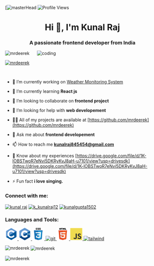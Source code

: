 [![masterHead](https://repository-images.githubusercontent.com/588181932/e36ec678-7984-4cdd-8e4c-a3932772ff8e)
![Profile Views](https://komarev.com/ghpvc/?username=mrdeerek&color=blue)

<h1 align="center">Hi 👋, I'm Kunal Raj</h1>
<h3 align="center">A passionate frontend developer from India</h3>
<img align="right" alt="coding" width="400" src="https://i.gifer.com/HaD1.gif">

<p align="left"> <img src="https://komarev.com/ghpvc/?username=mrdeerek&label=Profile%20views&color=0e75b6&style=flat" alt="mrdeerek" /> </p>

<p align="left"> <a href="https://github.com/ryo-ma/github-profile-trophy"><img src="https://github-profile-trophy.vercel.app/?username=mrdeerek" alt="mrdeerek" /></a> </p>

<p align="left"> <a href="https://twitter.com/" target="blank"><img src="https://img.shields.io/twitter/follow/?logo=twitter&style=for-the-badge" alt="" /></a> </p>

- 🔭 I’m currently working on [Weather Monitoring System](https://github.com/mrdeerek/weather-monitoring-app)

- 🌱 I’m currently learning **React js**

- 👯 I’m looking to collaborate on **frontend project**

- 🤝 I’m looking for help with **web developement**

- 👨‍💻 All of my projects are available at [https://github.com/mrdeerek](https://github.com/mrdeerek)

- 💬 Ask me about **frontend developement**

- 📫 How to reach me **kunalraj845454@gmail.com**

- 📄 Know about my experiences [https://drive.google.com/file/d/1K-lOBSTwoR7eNvi5DKRyKvJ8aH-u7101/view?usp=drivesdk](https://drive.google.com/file/d/1K-lOBSTwoR7eNvi5DKRyKvJ8aH-u7101/view?usp=drivesdk)

- ⚡ Fun fact **i love singing.**

<h3 align="left">Connect with me:</h3>
<p align="left">
<a href="https://linkedin.com/in/kunal raj" target="blank"><img align="center" src="https://raw.githubusercontent.com/rahuldkjain/github-profile-readme-generator/master/src/images/icons/Social/linked-in-alt.svg" alt="kunal raj" height="30" width="40" /></a>
<a href="https://instagram.com/k_kunalraj12" target="blank"><img align="center" src="https://raw.githubusercontent.com/rahuldkjain/github-profile-readme-generator/master/src/images/icons/Social/instagram.svg" alt="k_kunalraj12" height="30" width="40" /></a>
<a href="https://www.codechef.com/users/kunalgupta1502" target="blank"><img align="center" src="https://cdn.jsdelivr.net/npm/simple-icons@3.1.0/icons/codechef.svg" alt="kunalgupta1502" height="30" width="40" /></a>
</p>

<h3 align="left">Languages and Tools:</h3>
<p align="left"> <a href="https://www.cprogramming.com/" target="_blank" rel="noreferrer"> <img src="https://raw.githubusercontent.com/devicons/devicon/master/icons/c/c-original.svg" alt="c" width="40" height="40"/> </a> <a href="https://www.w3schools.com/cpp/" target="_blank" rel="noreferrer"> <img src="https://raw.githubusercontent.com/devicons/devicon/master/icons/cplusplus/cplusplus-original.svg" alt="cplusplus" width="40" height="40"/> </a> <a href="https://www.w3schools.com/css/" target="_blank" rel="noreferrer"> <img src="https://raw.githubusercontent.com/devicons/devicon/master/icons/css3/css3-original-wordmark.svg" alt="css3" width="40" height="40"/> </a> <a href="https://git-scm.com/" target="_blank" rel="noreferrer"> <img src="https://www.vectorlogo.zone/logos/git-scm/git-scm-icon.svg" alt="git" width="40" height="40"/> </a> <a href="https://www.w3.org/html/" target="_blank" rel="noreferrer"> <img src="https://raw.githubusercontent.com/devicons/devicon/master/icons/html5/html5-original-wordmark.svg" alt="html5" width="40" height="40"/> </a> <a href="https://developer.mozilla.org/en-US/docs/Web/JavaScript" target="_blank" rel="noreferrer"> <img src="https://raw.githubusercontent.com/devicons/devicon/master/icons/javascript/javascript-original.svg" alt="javascript" width="40" height="40"/> </a> <a href="https://tailwindcss.com/" target="_blank" rel="noreferrer"> <img src="https://www.vectorlogo.zone/logos/tailwindcss/tailwindcss-icon.svg" alt="tailwind" width="40" height="40"/> </a> </p>

<p><img align="left" src="https://github-readme-stats.vercel.app/api/top-langs?username=mrdeerek&show_icons=true&locale=en&layout=compact&langs_count=16&theme=dark&size_weight=0.3&count_weight=0.7" alt="mrdeerek" /></p>

<p>&nbsp;<img align="center" src="https://github-readme-stats.vercel.app/api?username=mrdeerek&show_icons=true&locale=en" alt="mrdeerek" /></p>

<p><img align="center" src="https://github-readme-streak-stats.herokuapp.com/?user=mrdeerek&" alt="mrdeerek" /></p>
